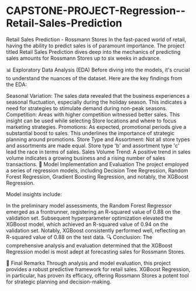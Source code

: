 # CAPSTONE-PROJECT-Regression--Retail-Sales-Prediction

Retail Sales Prediction - Rossmann Stores
In the fast-paced world of retail, having the ability to predict sales is of paramount importance. The project titled Retail Sales Prediction dives deep into the mechanics of predicting sales amounts for Rossmann Stores up to six weeks in advance.

📊 Exploratory Data Analysis (EDA)
Before diving into the models, it's crucial to understand the nuances of the dataset. Here are the key findings from the EDA:

Seasonal Variation: The sales data revealed that the business experiences a seasonal fluctuation, especially during the holiday season. This indicates a need for strategies to stimulate demand during non-peak seasons.
Competition: Areas with higher competition witnessed better sales. This insight can be used while selecting Store locations and where to focus marketing strategies.
Promotions: As expected, promotional periods give a substantial boost to sales. This underlines the importance of strategic planning around promotions.
Store Type and Assortment: Not all store types and assortments are made equal. Store type 'b' and assortment type 'c' lead the race in terms of sales.
Sales Volume Trend: A positive trend in sales volume indicates a growing business and a rising number of sales transactions.
🧮 Model Implementation and Evaluation
The project employed a series of regression models, including Decision Tree Regression, Random Forest Regression, Gradient Boosting Regression, and notably, the XGBoost Regression.

Model insights include:

In the preliminary model assessments, the Random Forest Regressor emerged as a frontrunner, registering an R-squared value of 0.88 on the validation set.
Subsequent hyperparameter optimization elevated the XGBoost model, which achieved an R-squared value of 0.94 on the validation set.
Notably, XGBoost consistently performed well, reflecting an R-squared value of 0.88 on the test data.
🔍 Conclusion: The comprehensive analysis and evaluation determined that the XGBoost Regression model is most adept at forecasting sales for Rossmann Stores.

🎉 Final Remarks
Through analysis and model evaluation, this project provides a robust predictive framework for retail sales. XGBoost Regression, in particular, has proven its efficacy, offering Rossmann Stores a potent tool for strategic planning and decision-making.
